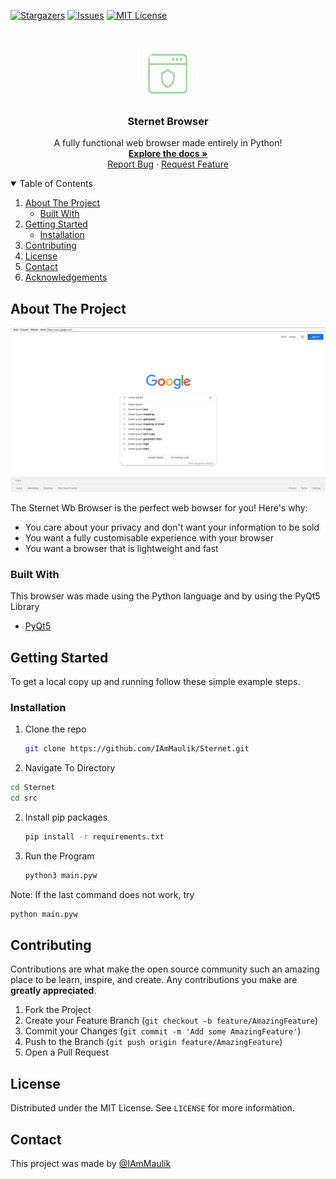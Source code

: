 [![Stargazers][stars-shield]][stars-url]
[![Issues][issues-shield]][issues-url]
[![MIT License][license-shield]][license-url]



<!-- PROJECT LOGO -->
<br />
<p align="center">
  <a href="https://github.com/IAmMaulik/Sternet">
    <img src="images/logo.png" alt="Logo" width="80" height="80">
  </a>

  <h3 align="center">Sternet Browser</h3>

  <p align="center">
    A fully functional web browser made entirely in Python!
    <br />
    <a href="https://github.com/othneildrew/Best-README-Template"><strong>Explore the docs »</strong></a>
    <br />
    <a href="https://github.com/othneildrew/Best-README-Template/issues">Report Bug</a>
    ·
    <a href="https://github.com/othneildrew/Best-README-Template/issues">Request Feature</a>
  </p>
</p>



<!-- TABLE OF CONTENTS -->
<details open="open">
  <summary>Table of Contents</summary>
  <ol>
    <li>
      <a href="#about-the-project">About The Project</a>
      <ul>
        <li><a href="#built-with">Built With</a></li>
      </ul>
    </li>
    <li>
      <a href="#getting-started">Getting Started</a>
      <ul>
        <li><a href="#installation">Installation</a></li>
      </ul>
    </li>
    <li><a href="#contributing">Contributing</a></li>
    <li><a href="#license">License</a></li>
    <li><a href="#contact">Contact</a></li>
    <li><a href="#acknowledgements">Acknowledgements</a></li>
  </ol>
</details>



<!-- ABOUT THE PROJECT -->
## About The Project

![Product Name Screen Shot](images/screenshot.png)

The Sternet Wb Browser is the perfect web bowser for you!
Here's why:
* You care about your privacy and don't want your information to be sold
* You want a fully customisable experience with your browser
* You want a browser that is lightweight and fast


### Built With

This browser was made using the Python language and by using the PyQt5 Library
* [PyQt5](https://www.riverbankcomputing.com/static/Docs/PyQt5/)



<!-- GETTING STARTED -->
## Getting Started

To get a local copy up and running follow these simple example steps.

### Installation

1. Clone the repo
   ```sh
   git clone https://github.com/IAmMaulik/Sternet.git
   ```
2. Navigate To Directory
  ```sh
  cd Sternet
  cd src
  ```
2. Install pip packages
   ```sh
   pip install -r requirements.txt
   ```
3. Run the Program
   ```sh
   python3 main.pyw
   ```
Note: If the last command does not work, try
```sh
python main.pyw
````
## Contributing

Contributions are what make the open source community such an amazing place to be learn, inspire, and create. Any contributions you make are **greatly appreciated**.

1. Fork the Project
2. Create your Feature Branch (`git checkout -b feature/AmazingFeature`)
3. Commit your Changes (`git commit -m 'Add some AmazingFeature'`)
4. Push to the Branch (`git push origin feature/AmazingFeature`)
5. Open a Pull Request



<!-- LICENSE -->
## License

Distributed under the MIT License. See `LICENSE` for more information.



<!-- CONTACT -->
## Contact

This project was made by [@IAmMaulik](https://iammaulik.github.io)



<!-- MARKDOWN LINKS & IMAGES -->
<!-- https://www.markdownguide.org/basic-syntax/#reference-style-links -->
[stars-shield]: https://img.shields.io/github/stars/IAmMaulik/Sternet?style=for-the-badge
[stars-url]: https://github.com/IAmMaulik/Sternet/stargazers
[issues-shield]: https://img.shields.io/github/issues/IAmMaulik/Sternet?style=for-the-badge
[issues-url]: https://github.com/IAmMaulik/Sternet/issues
[license-shield]: https://img.shields.io/github/license/IAmMaulik/Sternet?style=for-the-badge
[license-url]: https://github.com/IAmMaulik/Sternet/blob/master/LICENSE
[product-screenshot]: images/screenshot.png
